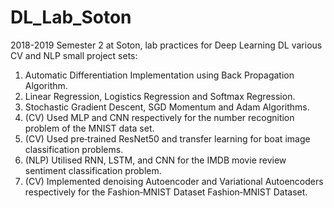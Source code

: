 # DL_Lab_Soton
2018-2019 Semester 2 at Soton, lab practices for Deep Learning
DL various CV and NLP small project sets: 
1. Automatic Differentiation Implementation using Back Propagation Algorithm.
2. Linear Regression, Logistics Regression and Softmax Regression.
3. Stochastic Gradient Descent, SGD Momentum and Adam Algorithms.
4. (CV) Used MLP and CNN respectively for the number recognition problem of the MNIST data set.
5. (CV) Used pre‑trained ResNet50 and transfer learning for boat image classification problems.
6. (NLP) Utilised RNN, LSTM, and CNN for the IMDB movie review sentiment classification
problem.
7. (CV) Implemented denoising Autoencoder and Variational Autoencoders respectively for the Fashion‑MNIST Dataset
Fashion‑MNIST Dataset.
